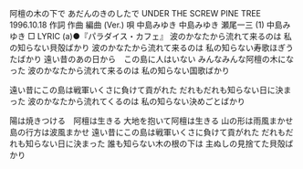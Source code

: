 阿檀の木の下で
あだんのきのしたで
UNDER THE SCREW PINE TREE
1996.10.18
作詞  作曲  編曲 (Ver.)   唄
中島みゆき   中島みゆき   瀬尾一三 (1)
中島みゆき
□ LYRIC (a)●『パラダイス・カフェ』
波のかなたから流れて来るのは
私の知らない貝殻ばかり
波のかなたから流れて来るのは
私の知らない寿歌ほぎうたばかり
遠い昔のあの日から　この島に人はいない
みんなみんな阿檀の木になった
波のかなたから流れて来るのは
私の知らない国歌ばかり

遠い昔にこの島は戦軍いくさに負けて貢がれた
だれもだれも知らない日に決まった
波のかなたから流れてくるのは
私の知らない決めごとばかり

陽は焼きつける　阿檀は生きる
大地を抱いて阿檀は生きる
山の形は雨風まかせ
島の行方は波風まかせ
遠い昔にこの島は戦軍いくさに負けて貢がれた
だれもだれも知らない日に決まった
誰も知らない木の根の下は
主ぬしの見捨てた貝殻ばかり